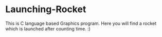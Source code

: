 # Launching-Rocket
This is C language based Graphics program. Here you will find a rocket which is launched after counting time. :) 
